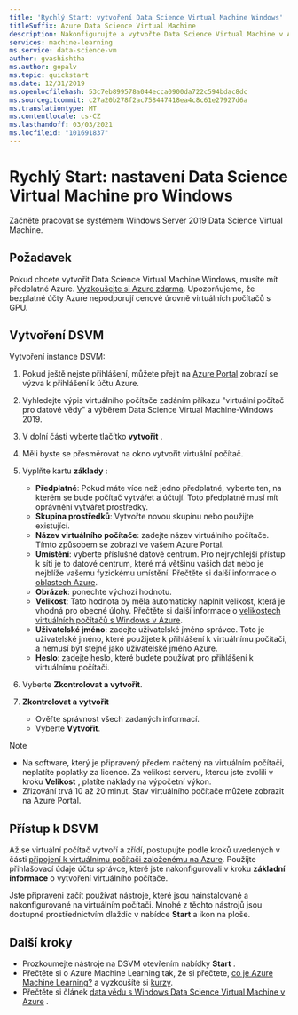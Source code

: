 ```yaml
---
title: 'Rychlý Start: vytvoření Data Science Virtual Machine Windows'
titleSuffix: Azure Data Science Virtual Machine
description: Nakonfigurujte a vytvořte Data Science Virtual Machine v Azure pro analýzy a strojové učení.
services: machine-learning
ms.service: data-science-vm
author: gvashishtha
ms.author: gopalv
ms.topic: quickstart
ms.date: 12/31/2019
ms.openlocfilehash: 53c7eb899578a044ecca0900da722c594bdac8dc
ms.sourcegitcommit: c27a20b278f2ac758447418ea4c8c61e27927d6a
ms.translationtype: MT
ms.contentlocale: cs-CZ
ms.lasthandoff: 03/03/2021
ms.locfileid: "101691837"
---
```

# <a name="quickstart-set-up-the-data-science-virtual-machine-for-windows"></a>Rychlý Start: nastavení Data Science Virtual Machine pro Windows

Začněte pracovat se systémem Windows Server 2019 Data Science Virtual Machine.

## <a name="prerequisite"></a>Požadavek

Pokud chcete vytvořit Data Science Virtual Machine Windows, musíte mít předplatné Azure. [Vyzkoušejte si Azure zdarma](https://azure.com/free).
Upozorňujeme, že bezplatné účty Azure nepodporují cenové úrovně virtuálních počítačů s GPU.

## <a name="create-your-dsvm"></a>Vytvoření DSVM

Vytvoření instance DSVM:

1. Pokud ještě nejste přihlášení, můžete přejít na [Azure Portal](https://portal.azure.com) zobrazí se výzva k přihlášení k účtu Azure.
1. Vyhledejte výpis virtuálního počítače zadáním příkazu "virtuální počítač pro datové vědy" a výběrem Data Science Virtual Machine-Windows 2019.

1. V dolní části vyberte tlačítko **vytvořit** .

1. Měli byste se přesměrovat na okno vytvořit virtuální počítač.

1. Vyplňte kartu **základy** :
      * **Předplatné**: Pokud máte více než jedno předplatné, vyberte ten, na kterém se bude počítač vytvářet a účtují. Toto předplatné musí mít oprávnění vytvářet prostředky.
      * **Skupina prostředků**: Vytvořte novou skupinu nebo použijte existující.
      * **Název virtuálního počítače**: zadejte název virtuálního počítače. Tímto způsobem se zobrazí ve vašem Azure Portal.
      * **Umístění**: vyberte příslušné datové centrum. Pro nejrychlejší přístup k síti je to datové centrum, které má většinu vašich dat nebo je nejblíže vašemu fyzickému umístění. Přečtěte si další informace o [oblastech Azure](https://azure.microsoft.com/global-infrastructure/regions/).
      * **Obrázek**: ponechte výchozí hodnotu.
      * **Velikost**: Tato hodnota by měla automaticky naplnit velikost, která je vhodná pro obecné úlohy. Přečtěte si další informace o [velikostech virtuálních počítačů s Windows v Azure](../../virtual-machines/sizes.md).
      * **Uživatelské jméno**: zadejte uživatelské jméno správce. Toto je uživatelské jméno, které použijete k přihlášení k virtuálnímu počítači, a nemusí být stejné jako uživatelské jméno Azure.
      * **Heslo**: zadejte heslo, které budete používat pro přihlášení k virtuálnímu počítači.    
1. Vyberte **Zkontrolovat a vytvořit**.
1. **Zkontrolovat a vytvořit**
   * Ověřte správnost všech zadaných informací. 
   * Vyberte **Vytvořit**.


> [!NOTE]
> * Na software, který je připravený předem načtený na virtuálním počítači, neplatíte poplatky za licence. Za velikost serveru, kterou jste zvolili v kroku **Velikost** , platíte náklady na výpočetní výkon.
> * Zřizování trvá 10 až 20 minut. Stav virtuálního počítače můžete zobrazit na Azure Portal.

## <a name="access-the-dsvm"></a>Přístup k DSVM

Až se virtuální počítač vytvoří a zřídí, postupujte podle kroků uvedených v části [připojení k virtuálnímu počítači založenému na Azure](../../marketplace/azure-vm-create-using-approved-base.md). Použijte přihlašovací údaje účtu správce, které jste nakonfigurovali v kroku **základní informace** o vytvoření virtuálního počítače. 

Jste připraveni začít používat nástroje, které jsou nainstalované a nakonfigurované na virtuálním počítači. Mnohé z těchto nástrojů jsou dostupné prostřednictvím dlaždic v nabídce **Start** a ikon na ploše.

<a name="tools"></a>


## <a name="next-steps"></a>Další kroky

* Prozkoumejte nástroje na DSVM otevřením nabídky **Start** .
* Přečtěte si o Azure Machine Learning tak, že si přečtete, [co je Azure Machine Learning?](../overview-what-is-azure-ml.md) a vyzkoušíte si [kurzy](../index.yml).
* Přečtěte si článek [data vědu s Windows Data Science Virtual Machine v Azure](./vm-do-ten-things.md) .
